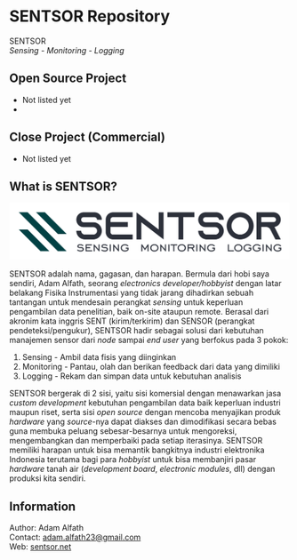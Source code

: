 # SENTSOR Repository
SENTSOR  
*Sensing - Monitoring - Logging*  

## Open Source Project
- Not listed yet
- 

## Close Project (Commercial)
- Not listed yet

## What is SENTSOR?
<img src="https://github.com/adamalfath/sentsor/blob/master/media/sentsor-full.png" width="600">  

SENTSOR adalah nama, gagasan, dan harapan. Bermula dari hobi saya sendiri, Adam Alfath, seorang *electronics developer/hobbyist* dengan latar belakang Fisika Instrumentasi yang tidak jarang dihadirkan sebuah tantangan untuk mendesain perangkat *sensing* untuk keperluan pengambilan data penelitian, baik on-site ataupun remote. Berasal dari akronim kata inggris SENT (kirim/terkirim) dan SENSOR (perangkat pendeteksi/pengukur), SENTSOR hadir sebagai solusi dari kebutuhan manajemen sensor dari *node* sampai *end user* yang berfokus pada 3 pokok:
1. Sensing - Ambil data fisis yang diinginkan
2. Monitoring - Pantau, olah dan berikan feedback dari data yang dimiliki
3. Logging - Rekam dan simpan data untuk kebutuhan analisis  

SENTSOR bergerak di 2 sisi, yaitu sisi komersial dengan menawarkan jasa *custom development* kebutuhan pengambilan data baik keperluan industri maupun riset, serta sisi *open source* dengan mencoba menyajikan produk *hardware* yang *source*-nya dapat diakses dan dimodifikasi secara bebas guna membuka peluang sebesar-besarnya untuk mengoreksi, mengembangkan dan memperbaiki pada setiap iterasinya. SENTSOR memiliki harapan untuk bisa memantik bangkitnya industri elektronika Indonesia terutama bagi para *hobbyist* untuk bisa membanjiri pasar *hardware* tanah air (*development board*, *electronic modules*, dll) dengan produksi kita sendiri.

## Information
Author: Adam Alfath  
Contact: adam.alfath23@gmail.com  
Web: [sentsor.net](http://www.sentsor.net)
